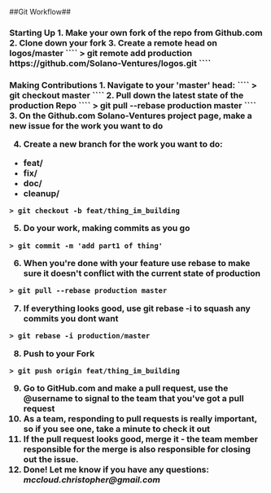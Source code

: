 ##Git Workflow##
<h3> Starting Up
1. Make your own fork of the repo from Github.com
2. Clone down your fork
3. Create a remote head on logos/master
````
> git remote add production https://github.com/Solano-Ventures/logos.git
````


<h3> Making Contributions
1. Navigate to your 'master' head:
````
> git checkout master
````
2. Pull down the latest state of the production Repo
````
> git pull --rebase production master
````
3. On the Github.com Solano-Ventures project page, make a new issue for the work you want to do

4. Create a new branch for the work you want to do:
  - feat/
  - fix/
  - doc/
  - cleanup/

  ````
  > git checkout -b feat/thing_im_building
  ````
5. Do your work, making commits as you go
````
> git commit -m 'add part1 of thing'
````
6. When you're done with your feature use rebase to make sure it doesn't conflict with the current state of production
````
> git pull --rebase production master
````
7. If everything looks good, use git rebase -i to squash any commits you dont want
````
> git rebase -i production/master
````
8. Push to your Fork
````
> git push origin feat/thing_im_building
````
9. Go to GitHub.com and make a pull request, use the @username to signal to the team that you've got a pull request
10. As a team, responding to pull requests is really important, so if you see one, take a minute to check it out
11. If the pull request looks good, merge it - the team member responsible for the merge is also responsible for closing out the issue.
12. Done! Let me know if you have any questions: _mccloud.christopher@gmail.com_
